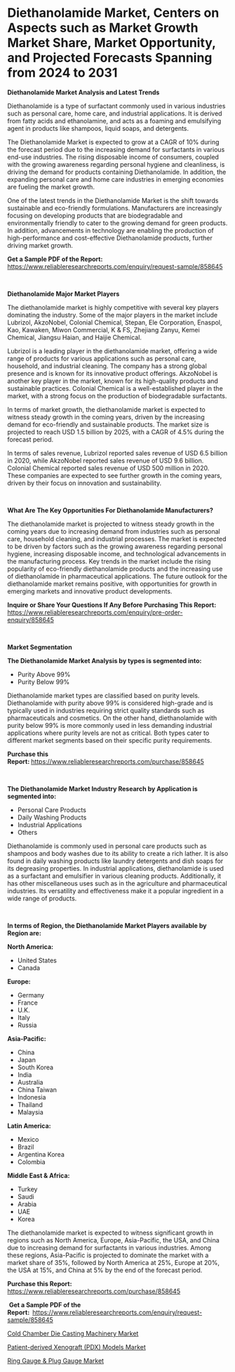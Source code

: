 <p><h1>Diethanolamide Market, Centers on Aspects such as Market Growth Market Share, Market Opportunity, and Projected Forecasts Spanning from 2024 to 2031</h1></p><p><strong>Diethanolamide Market Analysis and Latest Trends</strong></p>
<p><p>Diethanolamide is a type of surfactant commonly used in various industries such as personal care, home care, and industrial applications. It is derived from fatty acids and ethanolamine, and acts as a foaming and emulsifying agent in products like shampoos, liquid soaps, and detergents.</p><p>The Diethanolamide Market is expected to grow at a CAGR of 10% during the forecast period due to the increasing demand for surfactants in various end-use industries. The rising disposable income of consumers, coupled with the growing awareness regarding personal hygiene and cleanliness, is driving the demand for products containing Diethanolamide. In addition, the expanding personal care and home care industries in emerging economies are fueling the market growth.</p><p>One of the latest trends in the Diethanolamide Market is the shift towards sustainable and eco-friendly formulations. Manufacturers are increasingly focusing on developing products that are biodegradable and environmentally friendly to cater to the growing demand for green products. In addition, advancements in technology are enabling the production of high-performance and cost-effective Diethanolamide products, further driving market growth.</p></p>
<p><strong>Get a Sample PDF of the Report:&nbsp;</strong> <a href="https://www.reliableresearchreports.com/enquiry/request-sample/858645">https://www.reliableresearchreports.com/enquiry/request-sample/858645</a></p>
<p>&nbsp;</p>
<p><strong>Diethanolamide Major Market Players</strong></p>
<p><p>The diethanolamide market is highly competitive with several key players dominating the industry. Some of the major players in the market include Lubrizol, AkzoNobel, Colonial Chemical, Stepan, Ele Corporation, Enaspol, Kao, Kawaken, Miwon Commercial, K & FS, Zhejiang Zanyu, Kemei Chemical, Jiangsu Haian, and Haijie Chemical.</p><p>Lubrizol is a leading player in the diethanolamide market, offering a wide range of products for various applications such as personal care, household, and industrial cleaning. The company has a strong global presence and is known for its innovative product offerings. AkzoNobel is another key player in the market, known for its high-quality products and sustainable practices. Colonial Chemical is a well-established player in the market, with a strong focus on the production of biodegradable surfactants.</p><p>In terms of market growth, the diethanolamide market is expected to witness steady growth in the coming years, driven by the increasing demand for eco-friendly and sustainable products. The market size is projected to reach USD 1.5 billion by 2025, with a CAGR of 4.5% during the forecast period.</p><p>In terms of sales revenue, Lubrizol reported sales revenue of USD 6.5 billion in 2020, while AkzoNobel reported sales revenue of USD 9.6 billion. Colonial Chemical reported sales revenue of USD 500 million in 2020. These companies are expected to see further growth in the coming years, driven by their focus on innovation and sustainability.</p></p>
<p>&nbsp;</p>
<p><strong>What Are The Key Opportunities For Diethanolamide Manufacturers?</strong></p>
<p><p>The diethanolamide market is projected to witness steady growth in the coming years due to increasing demand from industries such as personal care, household cleaning, and industrial processes. The market is expected to be driven by factors such as the growing awareness regarding personal hygiene, increasing disposable income, and technological advancements in the manufacturing process. Key trends in the market include the rising popularity of eco-friendly diethanolamide products and the increasing use of diethanolamide in pharmaceutical applications. The future outlook for the diethanolamide market remains positive, with opportunities for growth in emerging markets and innovative product developments.</p></p>
<p><strong>Inquire or Share Your Questions If Any Before Purchasing This Report:</strong> <a href="https://www.reliableresearchreports.com/enquiry/pre-order-enquiry/858645">https://www.reliableresearchreports.com/enquiry/pre-order-enquiry/858645</a></p>
<p>&nbsp;</p>
<p><strong>Market Segmentation</strong></p>
<p><strong>The Diethanolamide Market Analysis by types is segmented into:</strong></p>
<p><ul><li>Purity Above 99%</li><li>Purity Below 99%</li></ul></p>
<p><p>Diethanolamide market types are classified based on purity levels. Diethanolamide with purity above 99% is considered high-grade and is typically used in industries requiring strict quality standards such as pharmaceuticals and cosmetics. On the other hand, diethanolamide with purity below 99% is more commonly used in less demanding industrial applications where purity levels are not as critical. Both types cater to different market segments based on their specific purity requirements.</p></p>
<p><strong>Purchase this Report:&nbsp;</strong><a href="https://www.reliableresearchreports.com/purchase/858645">https://www.reliableresearchreports.com/purchase/858645</a></p>
<p>&nbsp;</p>
<p><strong>The Diethanolamide Market Industry Research by Application is segmented into:</strong></p>
<p><ul><li>Personal Care Products</li><li>Daily Washing Products</li><li>Industrial Applications</li><li>Others</li></ul></p>
<p><p>Diethanolamide is commonly used in personal care products such as shampoos and body washes due to its ability to create a rich lather. It is also found in daily washing products like laundry detergents and dish soaps for its degreasing properties. In industrial applications, diethanolamide is used as a surfactant and emulsifier in various cleaning products. Additionally, it has other miscellaneous uses such as in the agriculture and pharmaceutical industries. Its versatility and effectiveness make it a popular ingredient in a wide range of products.</p></p>
<p>&nbsp;</p>
<p><strong>In terms of Region, the Diethanolamide Market Players available by Region are:</strong></p>
<p>
    <p> <strong> North America: </strong>
        <ul>
            <li>United States</li>
            <li>Canada</li>
        </ul>
        </p> 
    <p> <strong> Europe: </strong>
        <ul>
            <li>Germany</li>
            <li>France</li>
            <li>U.K.</li>
            <li>Italy</li>
            <li>Russia</li>
        </ul>
        </p> 
    <p> <strong> Asia-Pacific: </strong>
        <ul>
            <li>China</li>
            <li>Japan</li>
            <li>South Korea</li>
            <li>India</li>
            <li>Australia</li>
            <li>China Taiwan</li>
            <li>Indonesia</li>
            <li>Thailand</li>
            <li>Malaysia</li>
        </ul>
        </p> 
    <p> <strong> Latin America: </strong>
        <ul>
            <li>Mexico</li>
            <li>Brazil</li>
            <li>Argentina Korea</li>
            <li>Colombia</li>
        </ul>
        </p> 
    <p> <strong> Middle East & Africa: </strong>
        <ul>
            <li>Turkey</li>
            <li>Saudi</li>
            <li>Arabia</li>
            <li>UAE</li>
            <li>Korea</li>
        </ul>
    </p>
    </p>
<p><p>The diethanolamide market is expected to witness significant growth in regions such as North America, Europe, Asia-Pacific, the USA, and China due to increasing demand for surfactants in various industries. Among these regions, Asia-Pacific is projected to dominate the market with a market share of 35%, followed by North America at 25%, Europe at 20%, the USA at 15%, and China at 5% by the end of the forecast period.</p></p>
<p><strong>Purchase this Report: </strong><a href="https://www.reliableresearchreports.com/purchase/858645">https://www.reliableresearchreports.com/purchase/858645</a></p>
<p>&nbsp;<strong>Get a Sample PDF of the Report:&nbsp;&nbsp;</strong><a href="https://www.reliableresearchreports.com/enquiry/request-sample/858645">https://www.reliableresearchreports.com/enquiry/request-sample/858645</a></p>
<p><strong></strong></p>
<p><p><a href="https://view.publitas.com/reportprime-1/global-cold-chamber-die-casting-machinery-market-by-types-applications-and-major-players-with-regional-growth-rate-analysis-and-development-situation-from-2023-to-2030/">Cold Chamber Die Casting Machinery Market</a></p><p><a href="https://view.publitas.com/reportprime-1/patient-derived-xenograft-pdx-models-market-size-global-industry-overview-market-segmentation-and-forecast-2023-to-2030/">Patient-derived Xenograft (PDX) Models Market</a></p><p><a href="https://view.publitas.com/reportprime-1/ring-gauge-plug-gauge-market-size-global-industry-overview-market-segmentation-and-forecast-2023-to-2030/">Ring Gauge & Plug Gauge Market</a></p></p>